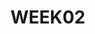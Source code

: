 # WEEK02
<!DOCTYPE html>
<html lang="en">
<head>
    <meta charset="UTF-8">
    <meta name="viewport" content="width=device-width, initial-scale=1.0">
    <title>Registration</title>
    <script>
        function validata() {

            var names=['Swarnim','Shikhar','Junnu'];

            var low = /[a-z]/g;
            var upper = /[A-Z]/g;
            var numbers = /[0-9]/g;
            var spl = /[!@#$%^&*]/g;
            if(document.getElementById("username").value.length<5 || document.getElementById("username").value.length>15) {
                alert("Username is not in the length of 5 to 15");
            }

            else if(!document.getElementById("pass").value.match(low) || !document.getElementById("pass").value.match(upper) || !document.getElementById("pass").value.match(numbers) || !document.getElementById("pass").value.match(spl)) {
                alert("Invalid password, please use all the characters.");
            }

            else if(!document.getElementById("mail").value.match(/[a-z A-Z 0-9]@[a-z].[a-z]/)) {
                alert("Email id is not valid.");
            }

            else if(document.getElementById("phone").value.length!=10) {
                alert("Contact must have 10 digits");
            }

            else if(names.indexOf(username) !== -1)
            {
                alert('user name exists');
                document.getElementById("username").focus();
            }
            
            else
            {
                document.getElementById("printhere").innerHTML="successfully registered";
            }
        }

    </script>
</head>
<body>
    <form id="adduser" >
        Name <input type="text" id="username"> <br>
        Password <input type="password" id="pass"> <br>
        Email <input type="text" id="mail"> <br>
        Contact <input type="text" id="phone"> <br>
        Submit:<input type="submit" onclick="validata()">
    </form>
    <div id="printhere"></div>
    
</body>
</html>
